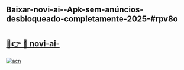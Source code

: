 ## Baixar-novi-ai--Apk-sem-anúncios-desbloqueado-completamente-2025-#rpv8o

# <h2><a href="https://ainizakaria.my?title=novi-ai-&ref=20M">🔗👉 🔴 novi-ai-</a></h2>

[![acn](https://github.com/user-attachments/assets/0f9c940e-d8b0-45ae-aac7-cd30a18b3e1c)](https://ainizakaria.my?title=novi-ai-&ref=20M)

